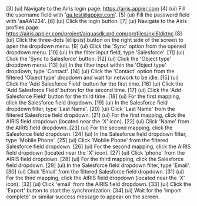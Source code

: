 [3] (ui) Navigate to the Airis login page: https://airis.appier.com
[4] (ui) Fill the username field with 'qa.test@appier.com'.
[5] (ui) Fill the password field with 'aaAA1234'.
[6] (ui) Click the login button.
[7] (ui) Navigate to the Airis profiles page: https://airis.appier.com/project/aiquasdk.prd.com/profiles/nxl6ldktnc
[8] (ui) Click the three-dots (ellipsis) button on the right side of the screen to open the dropdown menu.
[9] (ui) Click the 'Sync' option from the opened dropdown menu.
[10] (ui) In the filter input field, type 'Salesforce'.
[11] (ui) Click the 'Sync to Salesforce' button.
[12] (ui) Click the 'Object type' dropdown menu.
[13] (ui) In the filter input within the 'Object type' dropdown, type 'Contact'.
[14] (ui) Click the 'Contact' option from the filtered 'Object type' dropdown and wait for network to be idle.
[15] (ui) Click the 'Add Salesforce Field' button for the first time.
[16] (ui) Click the 'Add Salesforce Field' button for the second time.
[17] (ui) Click the 'Add Salesforce Field' button for the third time.
[18] (ui) For the first mapping, click the Salesforce field dropdown.
[19] (ui) In the Salesforce field dropdown filter, type 'Last Name'.
[20] (ui) Click 'Last Name' from the filtered Salesforce field dropdown.
[21] (ui) For the first mapping, click the AIRIS field dropdown (located near the 'X' icon).
[22] (ui) Click 'Name' from the AIRIS field dropdown.
[23] (ui) For the second mapping, click the Salesforce field dropdown.
[24] (ui) In the Salesforce field dropdown filter, type 'Mobile Phone'.
[25] (ui) Click 'Mobile Phone' from the filtered Salesforce field dropdown.
[26] (ui) For the second mapping, click the AIRIS field dropdown (located near the 'X' icon).
[27] (ui) Click 'phone' from the AIRIS field dropdown.
[28] (ui) For the third mapping, click the Salesforce field dropdown.
[29] (ui) In the Salesforce field dropdown filter, type 'Email'.
[30] (ui) Click 'Email' from the filtered Salesforce field dropdown.
[31] (ui) For the third mapping, click the AIRIS field dropdown (located near the 'X' icon).
[32] (ui) Click 'email' from the AIRIS field dropdown.
[33] (ui) Click the 'Export' button to start the synchronization.
[34] (ui) Wait for the 'import complete' or similar success message to appear on the screen.
